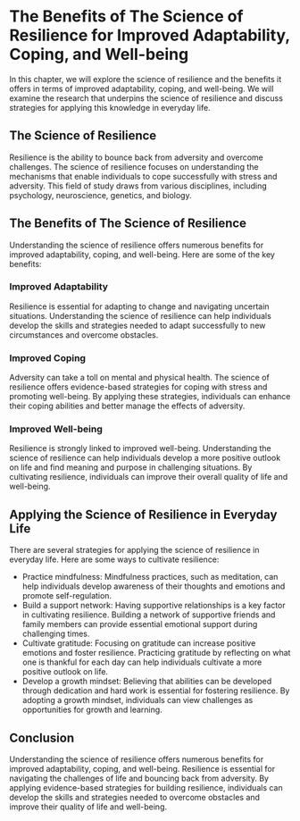 The Benefits of The Science of Resilience for Improved Adaptability, Coping, and Well-being
=================================================================================================================================

In this chapter, we will explore the science of resilience and the benefits it offers in terms of improved adaptability, coping, and well-being. We will examine the research that underpins the science of resilience and discuss strategies for applying this knowledge in everyday life.

The Science of Resilience
-------------------------

Resilience is the ability to bounce back from adversity and overcome challenges. The science of resilience focuses on understanding the mechanisms that enable individuals to cope successfully with stress and adversity. This field of study draws from various disciplines, including psychology, neuroscience, genetics, and biology.

The Benefits of The Science of Resilience
-----------------------------------------

Understanding the science of resilience offers numerous benefits for improved adaptability, coping, and well-being. Here are some of the key benefits:

### Improved Adaptability

Resilience is essential for adapting to change and navigating uncertain situations. Understanding the science of resilience can help individuals develop the skills and strategies needed to adapt successfully to new circumstances and overcome obstacles.

### Improved Coping

Adversity can take a toll on mental and physical health. The science of resilience offers evidence-based strategies for coping with stress and promoting well-being. By applying these strategies, individuals can enhance their coping abilities and better manage the effects of adversity.

### Improved Well-being

Resilience is strongly linked to improved well-being. Understanding the science of resilience can help individuals develop a more positive outlook on life and find meaning and purpose in challenging situations. By cultivating resilience, individuals can improve their overall quality of life and well-being.

Applying the Science of Resilience in Everyday Life
---------------------------------------------------

There are several strategies for applying the science of resilience in everyday life. Here are some ways to cultivate resilience:

* Practice mindfulness: Mindfulness practices, such as meditation, can help individuals develop awareness of their thoughts and emotions and promote self-regulation.
* Build a support network: Having supportive relationships is a key factor in cultivating resilience. Building a network of supportive friends and family members can provide essential emotional support during challenging times.
* Cultivate gratitude: Focusing on gratitude can increase positive emotions and foster resilience. Practicing gratitude by reflecting on what one is thankful for each day can help individuals cultivate a more positive outlook on life.
* Develop a growth mindset: Believing that abilities can be developed through dedication and hard work is essential for fostering resilience. By adopting a growth mindset, individuals can view challenges as opportunities for growth and learning.

Conclusion
----------

Understanding the science of resilience offers numerous benefits for improved adaptability, coping, and well-being. Resilience is essential for navigating the challenges of life and bouncing back from adversity. By applying evidence-based strategies for building resilience, individuals can develop the skills and strategies needed to overcome obstacles and improve their quality of life and well-being.
